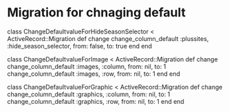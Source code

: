 
# Migration for chnaging default

class ChangeDefaultvalueForHideSeasonSelector < ActiveRecord::Migration 
  def change 
    change_column_default :plussites, :hide_season_selector, from: false, to: true 
  end
end

class ChangeDefaultvalueForImage < ActiveRecord::Migration 
  def change 
    change_column_default :images, :column, from: nil, to: 1 
    change_column_default :images, :row, from: nil, to: 1 
  end
end

class ChangeDefaultvalueForGraphic < ActiveRecord::Migration 
  def change 
    change_column_default :graphics, :column, from: nil, to: 1 
    change_column_default :graphics, :row, from: nil, to: 1 
  end
end